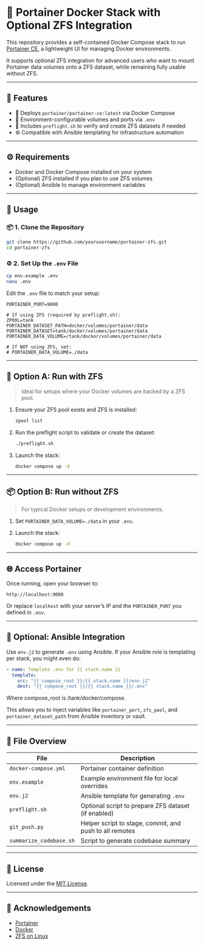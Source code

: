 # 🐳 Portainer Docker Stack with Optional ZFS Integration

This repository provides a self-contained Docker Compose stack to run [Portainer CE](https://www.portainer.io/), a lightweight UI for managing Docker environments.

It supports optional ZFS integration for advanced users who want to mount Portainer data volumes onto a ZFS dataset, while remaining fully usable without ZFS.

---

## 📁 Features

- 🐳 Deploys `portainer/portainer-ce:latest` via Docker Compose
- 🔐 Environment-configurable volumes and ports via `.env`
- 🧪 Includes `preflight.sh` to verify and create ZFS datasets if needed
- ⚙️ Compatible with Ansible templating for infrastructure automation

---

## ⚙️ Requirements

- Docker and Docker Compose installed on your system
- (Optional) ZFS installed if you plan to use ZFS volumes
- (Optional) Ansible to manage environment variables

---

## 🚀 Usage

### 📦 1. Clone the Repository

```bash
git clone https://github.com/yourusername/portainer-zfs.git
cd portainer-zfs
```

### ⚙️ 2. Set Up the `.env` File

```bash
cp env.example .env
nano .env
```

Edit the `.env` file to match your setup:

```dotenv
PORTAINER_PORT=9000

# If using ZFS (required by preflight.sh):
ZPOOL=tank
PORTAINER_DATASET_PATH=docker/volumes/portainer/data
PORTAINER_DATASET=tank/docker/volumes/portainer/data
PORTAINER_DATA_VOLUME=/tank/docker/volumes/portainer/data

# If NOT using ZFS, set:
# PORTAINER_DATA_VOLUME=./data
```

---

## 🧰 Option A: Run with ZFS

> Ideal for setups where your Docker volumes are backed by a ZFS pool.

1. Ensure your ZFS pool exists and ZFS is installed:
   ```bash
   zpool list
   ```

2. Run the preflight script to validate or create the dataset:
   ```bash
   ./preflight.sh
   ```

3. Launch the stack:
   ```bash
   docker compose up -d
   ```

---

## 📦 Option B: Run without ZFS

> For typical Docker setups or development environments.

1. Set `PORTAINER_DATA_VOLUME=./data` in your `.env`.

2. Launch the stack:
   ```bash
   docker compose up -d
   ```

---

## 🌐 Access Portainer

Once running, open your browser to:

```
http://localhost:9000
```

Or replace `localhost` with your server’s IP and the `PORTAINER_PORT` you defined in `.env`.

---

## 🤖 Optional: Ansible Integration

Use `env.j2` to generate `.env` using Ansible. If your Ansible role is templating per stack, you might even do:

```yaml
- name: Template .env for {{ stack.name }}
  template:
    src: "{{ compose_root }}/{{ stack.name }}/env.j2"
    dest: "{{ compose_root }}/{{ stack.name }}/.env"
```

Where compose_root is /tank/docker/compose.

This allows you to inject variables like `portainer_port`, `zfs_pool`, and `portainer_dataset_path` from Ansible inventory or vault.

---

## 📄 File Overview

| File                 | Description                                           |
|----------------------|-------------------------------------------------------|
| `docker-compose.yml` | Portainer container definition                        |
| `env.example`        | Example environment file for local overrides          |
| `env.j2`             | Ansible template for generating `.env`                |
| `preflight.sh`       | Optional script to prepare ZFS dataset (if enabled)   |
| `git_push.py`        | Helper script to stage, commit, and push to all remotes |
| `summarize_codebase.sh` | Script to generate codebase summary                 |

---

## 📝 License

Licensed under the [MIT License](LICENSE).

---

## 🙏 Acknowledgements

- [Portainer](https://www.portainer.io/)
- [Docker](https://www.docker.com/)
- [ZFS on Linux](https://openzfs.org/)
